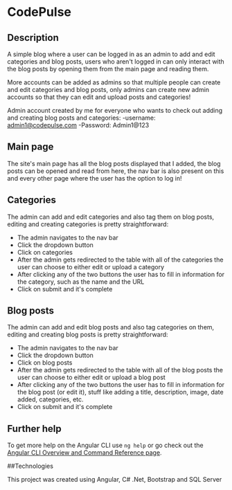 # CodePulse

## Description

A simple blog where a user can be logged in as an admin to add and edit categories and blog posts, users who aren't logged in can only interact with the blog posts by opening them from the main page and reading them.

More accounts can be added as admins so that multiple people can create and edit categories and blog posts, only admins can create new admin accounts so that they can edit and upload posts and categories!

Admin account created by me for everyone who wants to check out adding and creating blog posts and categories: 
-username: admin1@codepulse.com
-Password: Admin1@123

## Main page

The site's main page has all the blog posts displayed that I added, the blog posts can be opened and read from here, the nav bar is also present on this and every other page where the user has the option to log in!

## Categories

The admin can add and edit categories and also tag them on blog posts, editing and creating categories is pretty straightforward:
- The admin navigates to the nav bar
- Click the dropdown button
- Click on categories
- After the admin gets redirected to the table with all of the categories the user can choose to either edit or upload a category
- After clicking any of the two buttons the user has to fill in information for the category, such as the name and the URL
- Click on submit and it's complete


## Blog posts

The admin can add and edit blog posts and also tag categories on them, editing and creating blog posts is pretty straightforward:
- The admin navigates to the nav bar
- Click the dropdown button
- Click on blog posts
- After the admin gets redirected to the table with all of the blog posts the user can choose to either edit or upload a blog post
- After clicking any of the two buttons the user has to fill in information for the blog post (or edit it), stuff like adding a title, description, image, date added, categories, etc.
- Click on submit and it's complete
  
## Further help

To get more help on the Angular CLI use `ng help` or go check out the [Angular CLI Overview and Command Reference page](https://angular.io/cli).

##Technologies

This project was created using Angular, C# .Net, Bootstrap and SQL Server
